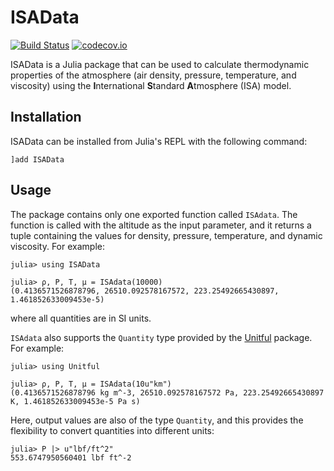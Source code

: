 # ISAData

[![Build Status](https://travis-ci.com/HTofi/ISAData.jl.svg?branch=master)](https://travis-ci.com/HTofi/ISAData.jl)  [![codecov.io](http://codecov.io/github/HTofi/ISAData.jl/coverage.svg?branch=master)](http://codecov.io/github/HTofi/ISAData.jl?branch=master) 

ISAData is a Julia package that can be used to calculate thermodynamic properties of the atmosphere (air density, pressure, temperature, and viscosity) using the **I**nternational **S**tandard **A**tmosphere (ISA) model.

## Installation

ISAData can be installed from Julia's REPL with the following command:
```
]add ISAData
```

## Usage

The package contains only one exported function called `ISAdata`. The function is called with the altitude as the input parameter, and it returns a tuple containing the values for density, pressure, temperature, and dynamic viscosity. For example:
```
julia> using ISAData

julia> ρ, P, T, μ = ISAdata(10000)
(0.4136571526878796, 26510.092578167572, 223.25492665430897, 1.461852633009453e-5)
```
where all quantities are in SI units.

`ISAdata` also supports the `Quantity` type provided by the [Unitful](https://github.com/PainterQubits/Unitful.jl) package. For example:
```
julia> using Unitful

julia> ρ, P, T, μ = ISAdata(10u"km")
(0.4136571526878796 kg m^-3, 26510.092578167572 Pa, 223.25492665430897 K, 1.461852633009453e-5 Pa s)
```
Here, output values are also of the type `Quantity`, and this provides the flexibility to convert quantities into different units:
```
julia> P |> u"lbf/ft^2"
553.6747950560401 lbf ft^-2
```
